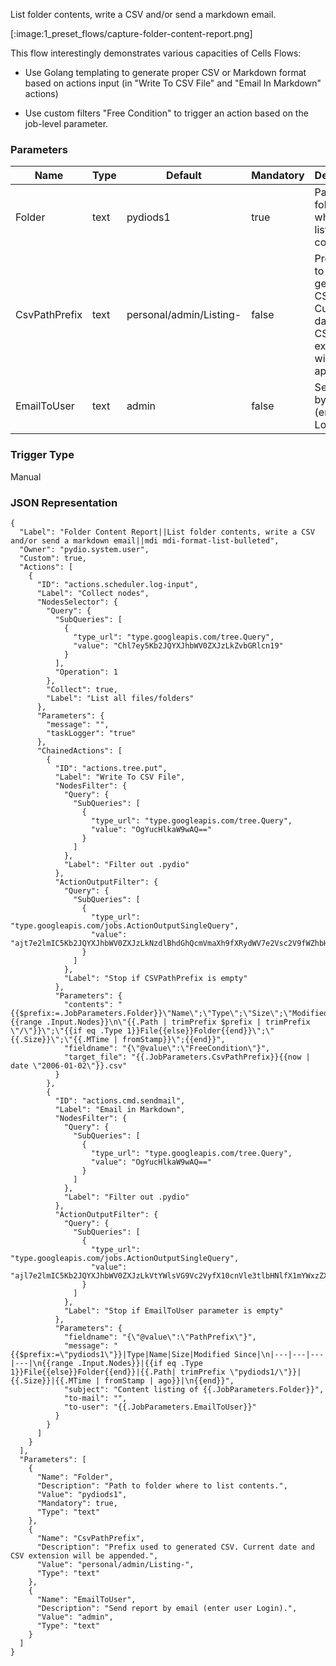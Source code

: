 
List folder contents, write a CSV and/or send a markdown email.

[:image:1_preset_flows/capture-folder-content-report.png]

This flow interestingly demonstrates various capacities of Cells Flows: 

 - Use Golang templating to generate proper CSV or Markdown format based on actions input (in "Write To CSV File" and "Email In Markdown" actions)

 - Use custom filters "Free Condition" to trigger an action based on the job-level parameter.

### Parameters

|Name|Type|Default|Mandatory|Description|
|----|----|-------|---------|-----------|
|Folder|text|pydiods1|true|Path to folder where to list contents.|
|CsvPathPrefix|text|personal/admin/Listing-|false|Prefix used to generated CSV. Current date and CSV extension will be appended.|
|EmailToUser|text|admin|false|Send report by email (enter user Login).|



### Trigger Type
Manual

### JSON Representation

```
{
  "Label": "Folder Content Report||List folder contents, write a CSV and/or send a markdown email||mdi mdi-format-list-bulleted",
  "Owner": "pydio.system.user",
  "Custom": true,
  "Actions": [
    {
      "ID": "actions.scheduler.log-input",
      "Label": "Collect nodes",
      "NodesSelector": {
        "Query": {
          "SubQueries": [
            {
              "type_url": "type.googleapis.com/tree.Query",
              "value": "Chl7ey5Kb2JQYXJhbWV0ZXJzLkZvbGRlcn19"
            }
          ],
          "Operation": 1
        },
        "Collect": true,
        "Label": "List all files/folders"
      },
      "Parameters": {
        "message": "",
        "taskLogger": "true"
      },
      "ChainedActions": [
        {
          "ID": "actions.tree.put",
          "Label": "Write To CSV File",
          "NodesFilter": {
            "Query": {
              "SubQueries": [
                {
                  "type_url": "type.googleapis.com/tree.Query",
                  "value": "OgYucHlkaW9wAQ=="
                }
              ]
            },
            "Label": "Filter out .pydio"
          },
          "ActionOutputFilter": {
            "Query": {
              "SubQueries": [
                {
                  "type_url": "type.googleapis.com/jobs.ActionOutputSingleQuery",
                  "value": "ajt7e2lmIC5Kb2JQYXJhbWV0ZXJzLkNzdlBhdGhQcmVmaXh9fXRydWV7e2Vsc2V9fWZhbHNle3tlbmR9fQ=="
                }
              ]
            },
            "Label": "Stop if CSVPathPrefix is empty"
          },
          "Parameters": {
            "contents": "{{$prefix:=.JobParameters.Folder}}\"Name\";\"Type\";\"Size\";\"Modified\";{{range .Input.Nodes}}\n\"{{.Path | trimPrefix $prefix | trimPrefix \"/\"}}\";\"{{if eq .Type 1}}File{{else}}Folder{{end}}\";\"{{.Size}}\";\"{{.MTime | fromStamp}}\";{{end}}",
            "fieldname": "{\"@value\":\"FreeCondition\"}",
            "target_file": "{{.JobParameters.CsvPathPrefix}}{{now | date \"2006-01-02\"}}.csv"
          }
        },
        {
          "ID": "actions.cmd.sendmail",
          "Label": "Email in Markdown",
          "NodesFilter": {
            "Query": {
              "SubQueries": [
                {
                  "type_url": "type.googleapis.com/tree.Query",
                  "value": "OgYucHlkaW9wAQ=="
                }
              ]
            },
            "Label": "Filter out .pydio"
          },
          "ActionOutputFilter": {
            "Query": {
              "SubQueries": [
                {
                  "type_url": "type.googleapis.com/jobs.ActionOutputSingleQuery",
                  "value": "ajl7e2lmIC5Kb2JQYXJhbWV0ZXJzLkVtYWlsVG9Vc2VyfX10cnVle3tlbHNlfX1mYWxzZXt7ZW5kfX0="
                }
              ]
            },
            "Label": "Stop if EmailToUser parameter is empty"
          },
          "Parameters": {
            "fieldname": "{\"@value\":\"PathPrefix\"}",
            "message": "{{$prefix:=\"pydiods1\"}}|Type|Name|Size|Modified Since|\n|---|---|---|---|\n{{range .Input.Nodes}}|{{if eq .Type 1}}File{{else}}Folder{{end}}|{{.Path| trimPrefix \"pydiods1/\"}}|{{.Size}}|{{.MTime | fromStamp | ago}}|\n{{end}}",
            "subject": "Content listing of {{.JobParameters.Folder}}",
            "to-mail": "",
            "to-user": "{{.JobParameters.EmailToUser}}"
          }
        }
      ]
    }
  ],
  "Parameters": [
    {
      "Name": "Folder",
      "Description": "Path to folder where to list contents.",
      "Value": "pydiods1",
      "Mandatory": true,
      "Type": "text"
    },
    {
      "Name": "CsvPathPrefix",
      "Description": "Prefix used to generated CSV. Current date and CSV extension will be appended.",
      "Value": "personal/admin/Listing-",
      "Type": "text"
    },
    {
      "Name": "EmailToUser",
      "Description": "Send report by email (enter user Login).",
      "Value": "admin",
      "Type": "text"
    }
  ]
}
```
